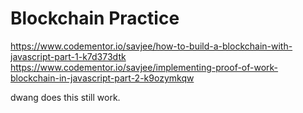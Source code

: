 # Blockchain Practice
https://www.codementor.io/savjee/how-to-build-a-blockchain-with-javascript-part-1-k7d373dtk
https://www.codementor.io/savjee/implementing-proof-of-work-blockchain-in-javascript-part-2-k9ozymkqw

dwang does this still work.